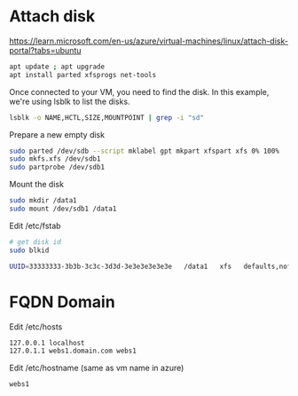 Attach disk
========
https://learn.microsoft.com/en-us/azure/virtual-machines/linux/attach-disk-portal?tabs=ubuntu
```sh
apt update ; apt upgrade
apt install parted xfsprogs net-tools
```

Once connected to your VM, you need to find the disk. In this example, we're using lsblk to list the disks.
```sh
lsblk -o NAME,HCTL,SIZE,MOUNTPOINT | grep -i "sd"
```

Prepare a new empty disk
```sh
sudo parted /dev/sdb --script mklabel gpt mkpart xfspart xfs 0% 100%
sudo mkfs.xfs /dev/sdb1
sudo partprobe /dev/sdb1
```

Mount the disk
```sh
sudo mkdir /data1
sudo mount /dev/sdb1 /data1
```

Edit /etc/fstab

```sh
# get disk id
sudo blkid
```
```sh
UUID=33333333-3b3b-3c3c-3d3d-3e3e3e3e3e3e   /data1   xfs   defaults,nofail   1   2
```

FQDN Domain
========
Edit /etc/hosts

```sh
127.0.0.1 localhost
127.0.1.1 webs1.domain.com webs1
```
Edit /etc/hostname (same as vm name in azure)

```sh
webs1
```
